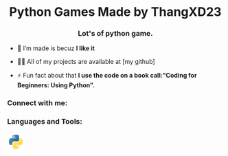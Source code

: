 <h1 align="center">Python Games Made by ThangXD23</h1>
<h3 align="center">Lot's of python game.</h3>

- 🔭 I’m made is becuz **I like it**

- 👨‍💻 All of my projects are available at [my github]

- ⚡ Fun fact about that **I use the code on a book call:"Coding for Beginners: Using Python".**

<h3 align="left">Connect with me:</h3>
<p align="left">
</p>

<h3 align="left">Languages and Tools:</h3>
<p align="left"> <a href="https://www.python.org" target="_blank" rel="noreferrer"> <img src="https://raw.githubusercontent.com/devicons/devicon/master/icons/python/python-original.svg" alt="python" width="40" height="40"/> </a> </p>
